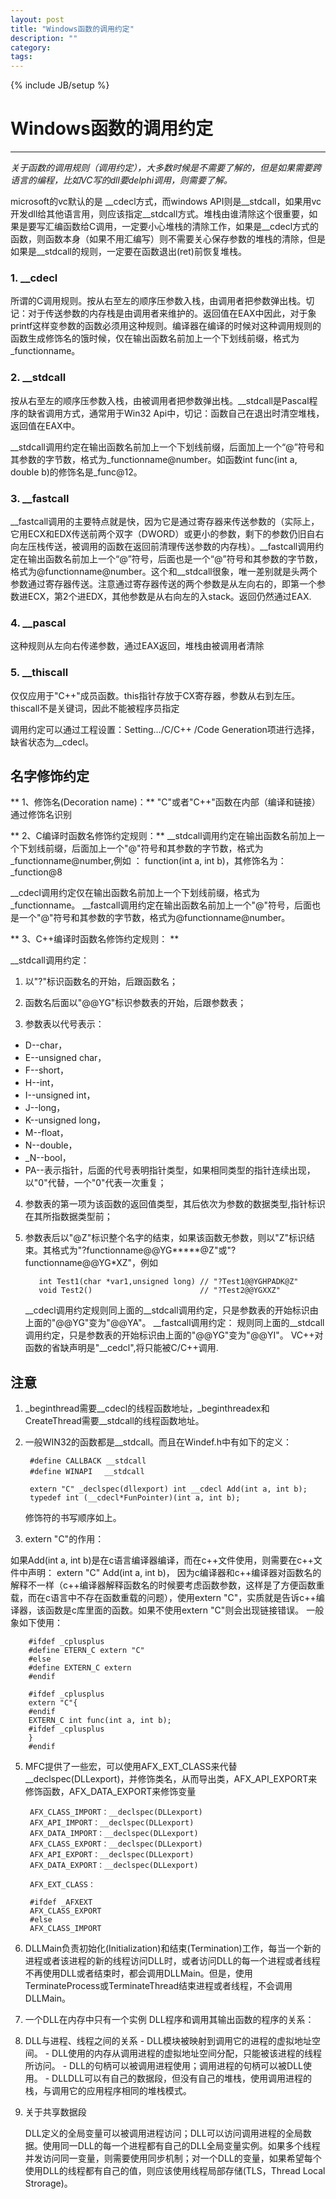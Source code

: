 ```yaml
---
layout: post
title: "Windows函数的调用约定"
description: ""
category: 
tags: 
---
```


{% include JB/setup %}
# Windows函数的调用约定
---


*关于函数的调用规则（调用约定），大多数时候是不需要了解的，但是如果需要跨语言的编程，比如VC写的dll要delphi调用，则需要了解。*

microsoft的vc默认的是 \__cdecl方式，而windows API则是\__stdcall，如果用vc开发dll给其他语言用，则应该指定\__stdcall方式。堆栈由谁清除这个很重要，如果是要写汇编函数给C调用，一定要小心堆栈的清除工作，如果是\__cdecl方式的函数，则函数本身（如果不用汇编写）则不需要关心保存参数的堆栈的清除，但是如果是\__stdcall的规则，一定要在函数退出(ret)前恢复堆栈。


### 1. __cdecl

所谓的C调用规则。按从右至左的顺序压参数入栈，由调用者把参数弹出栈。切记：对于传送参数的内存栈是由调用者来维护的。返回值在EAX中因此，对于象printf这样变参数的函数必须用这种规则。编译器在编译的时候对这种调用规则的函数生成修饰名的饿时候，仅在输出函数名前加上一个下划线前缀，格式为_functionname。 

### 2. __stdcall 

按从右至左的顺序压参数入栈，由被调用者把参数弹出栈。\__stdcall是Pascal程序的缺省调用方式，通常用于Win32 Api中，切记：函数自己在退出时清空堆栈，返回值在EAX中。

\__stdcall调用约定在输出函数名前加上一个下划线前缀，后面加上一个“@”符号和其参数的字节数，格式为_functionname@number。如函数int func(int a, double b)的修饰名是_func@12。

### 3. __fastcall

\__fastcall调用的主要特点就是快，因为它是通过寄存器来传送参数的（实际上，它用ECX和EDX传送前两个双字（DWORD）或更小的参数，剩下的参数仍旧自右向左压栈传送，被调用的函数在返回前清理传送参数的内存栈）。\__fastcall调用约定在输出函数名前加上一个“@”符号，后面也是一个“@”符号和其参数的字节数，格式为@functionname@number。这个和__stdcall很象，唯一差别就是头两个参数通过寄存器传送。注意通过寄存器传送的两个参数是从左向右的，即第一个参数进ECX，第2个进EDX，其他参数是从右向左的入stack。返回仍然通过EAX.

### 4. __pascal

这种规则从左向右传递参数，通过EAX返回，堆栈由被调用者清除

### 5. __thiscall

仅仅应用于"C++"成员函数。this指针存放于CX寄存器，参数从右到左压。thiscall不是关键词，因此不能被程序员指定 

调用约定可以通过工程设置：Setting.../C/C++ /Code Generation项进行选择，缺省状态为__cdecl。

## 名字修饰约定

** 1、修饰名(Decoration name)：**
"C"或者"C++"函数在内部（编译和链接）通过修饰名识别

** 2、C编译时函数名修饰约定规则：**
\__stdcall调用约定在输出函数名前加上一个下划线前缀，后面加上一个"@"符号和其参数的字节数，格式为\_functionname@number,例如
： function(int a, int b)，其修饰名为：\_function@8

\__cdecl调用约定仅在输出函数名前加上一个下划线前缀，格式为_functionname。
\__fastcall调用约定在输出函数名前加上一个"@"符号，后面也是一个"@"符号和其参数的字节数，格式为@functionname@number。

** 3、C++编译时函数名修饰约定规则： **

__stdcall调用约定：  

1. 以"?"标识函数名的开始，后跟函数名；  

2. 函数名后面以"@@YG"标识参数表的开始，后跟参数表；  

3. 参数表以代号表示：   

 - D--char，
 - E--unsigned char，
 - F--short，
 - H--int，
 - I--unsigned int，
 - J--long，
 - K--unsigned long，
 - M--float，
 - N--double，
 - _N--bool，
 - PA--表示指针，后面的代号表明指针类型，如果相同类型的指针连续出现，以"0"代替，一个"0"代表一次重复；

4. 参数表的第一项为该函数的返回值类型，其后依次为参数的数据类型,指针标识在其所指数据类型前；

5. 参数表后以"@Z"标识整个名字的结束，如果该函数无参数，则以"Z"标识结束。其格式为"?functionname@@YG*****@Z"或"?functionname@@YG*XZ"，例如

          int Test1(char *var1,unsigned long) // "?Test1@@YGHPADK@Z"
          void Test2()                        // "?Test2@@YGXXZ"

   \__cdecl调用约定规则同上面的\__stdcall调用约定，只是参数表的开始标识由上面的"@@YG"变为"@@YA"。 \__fastcall调用约定： 规则同上面的\__stdcall调用约定，只是参数表的开始标识由上面的"@@YG"变为"@@YI"。 VC++对函数的省缺声明是"__cedcl",将只能被C/C++调用.

## 注意
1. _beginthread需要\__cdecl的线程函数地址，_beginthreadex和CreateThread需要__stdcall的线程函数地址。

2. 一般WIN32的函数都是__stdcall。而且在Windef.h中有如下的定义：

        #define CALLBACK __stdcall
        #define WINAPI　 __stdcall

        extern "C" _declspec(dllexport) int __cdecl Add(int a, int b);
        typedef int (__cdecl*FunPointer)(int a, int b);
        
   修饰符的书写顺序如上。

4. extern "C"的作用：

  如果Add(int a, int b)是在c语言编译器编译，而在c++文件使用，则需要在c++文件中声明： extern "C" Add(int a, int b)， 因为c编译器和c++编译器对函数名的解释不一样（c++编译器解释函数名的时候要考虑函数参数，这样是了方便函数重载，而在c语言中不存在函数重载的问题），使用extern "C"，实质就是告诉c++编译器，该函数是c库里面的函数。如果不使用extern "C"则会出现链接错误。 一般象如下使用：
    
        #ifdef _cplusplus 
        #define ETERN_C extern "C"
        #else
        #define EXTERN_C extern
        #endif
        
        #ifdef _cplusplus 
        extern "C"{
        #endif 
        EXTERN_C int func(int a, int b); 
        #ifdef _cplusplus 
        } 
        #endif

5. MFC提供了一些宏，可以使用AFX_EXT_CLASS来代替__declspec(DLLexport)，并修饰类名，从而导出类，AFX_API_EXPORT来修饰函数，AFX_DATA_EXPORT来修饰变量

        AFX_CLASS_IMPORT：__declspec(DLLexport)
        AFX_API_IMPORT：__declspec(DLLexport)
        AFX_DATA_IMPORT：__declspec(DLLexport)
        AFX_CLASS_EXPORT：__declspec(DLLexport)
        AFX_API_EXPORT：__declspec(DLLexport)
        AFX_DATA_EXPORT：__declspec(DLLexport)
        
        AFX_EXT_CLASS：
        
        #ifdef _AFXEXT 
        AFX_CLASS_EXPORT
        #else
        AFX_CLASS_IMPORT

6. DLLMain负责初始化(Initialization)和结束(Termination)工作，每当一个新的进程或者该进程的新的线程访问DLL时，或者访问DLL的每一个进程或者线程不再使用DLL或者结束时，都会调用DLLMain。但是，使用TerminateProcess或TerminateThread结束进程或者线程，不会调用DLLMain。

7. 一个DLL在内存中只有一个实例
    DLL程序和调用其输出函数的程序的关系：
 1. DLL与进程、线程之间的关系
        - DLL模块被映射到调用它的进程的虚拟地址空间。
        - DLL使用的内存从调用进程的虚拟地址空间分配，只能被该进程的线程所访问。
        - DLL的句柄可以被调用进程使用；调用进程的句柄可以被DLL使用。
        - DLLDLL可以有自己的数据段，但没有自己的堆栈，使用调用进程的栈，与调用它的应用程序相同的堆栈模式。

 2. 关于共享数据段

    DLL定义的全局变量可以被调用进程访问；DLL可以访问调用进程的全局数据。使用同一DLL的每一个进程都有自己的DLL全局变量实例。如果多个线程并发访问同一变量，则需要使用同步机制；对一个DLL的变量，如果希望每个使用DLL的线程都有自己的值，则应该使用线程局部存储(TLS，Thread Local Strorage)。
